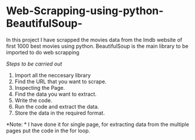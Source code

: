 # Web-Scrapping-using-python-BeautifulSoup-
In this project I have scrapped the movies data from the Imdb website of first 1000 best movies using python.
BeautifulSoup is the main library to be imported to do web scrapping

*Steps to be carried out*
1. Import all the neccesary library 
2. Find the URL that you want to scrape.
3. Inspecting the Page.
4. Find the data you want to extract.
5. Write the code.
6. Run the code and extract the data.
7. Store the data in the required format.


*Note: * I have done it for single page, for extracting data from the multiple pages put the code in the for loop.
